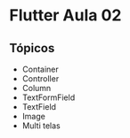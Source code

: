 # Flutter Aula 02

## Tópicos
- Container
- Controller
- Column
- TextFormField
- TextField
- Image
- Multi telas

